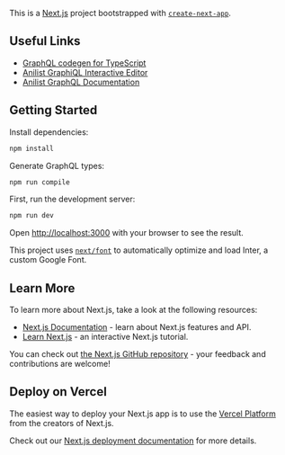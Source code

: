 This is a [Next.js](https://nextjs.org/) project bootstrapped with
[`create-next-app`](https://github.com/vercel/next.js/tree/canary/packages/create-next-app).

## Useful Links

- [GraphQL codegen for TypeScript](https://www.apollographql.com/docs/react/development-testing/static-typing/)
- [Anilist GraphiQL Interactive Editor](https://anilist.co/graphiql)
- [Anilist GraphQL Documentation](https://anilist.gitbook.io/anilist-apiv2-docs/overview/graphql/getting-started)

## Getting Started

Install dependencies:

```bash
npm install
```

Generate GraphQL types:

```bash
npm run compile
```

First, run the development server:

```bash
npm run dev
```

Open [http://localhost:3000](http://localhost:3000) with your browser to see the
result.

This project uses
[`next/font`](https://nextjs.org/docs/basic-features/font-optimization) to
automatically optimize and load Inter, a custom Google Font.

## Learn More

To learn more about Next.js, take a look at the following resources:

- [Next.js Documentation](https://nextjs.org/docs) - learn about Next.js
  features and API.
- [Learn Next.js](https://nextjs.org/learn) - an interactive Next.js tutorial.

You can check out
[the Next.js GitHub repository](https://github.com/vercel/next.js/) - your
feedback and contributions are welcome!

## Deploy on Vercel

The easiest way to deploy your Next.js app is to use the
[Vercel Platform](https://vercel.com/new?utm_medium=default-template&filter=next.js&utm_source=create-next-app&utm_campaign=create-next-app-readme)
from the creators of Next.js.

Check out our
[Next.js deployment documentation](https://nextjs.org/docs/deployment) for more
details.

